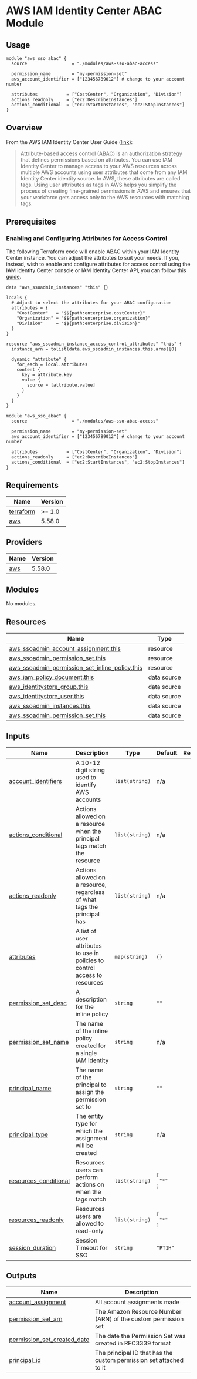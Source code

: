 # AWS IAM Identity Center ABAC Module

## Usage
```hcl
module "aws_sso_abac" {
  source                 = "./modules/aws-sso-abac-access"

  permission_name        = "my-permission-set"
  aws_account_identifier = ["123456789012"] # change to your account number
  
  attributes           = ["CostCenter", "Organization", "Division"]
  actions_readonly     = ["ec2:DescribeInstances"]
  actions_conditional  = ["ec2:StartInstances", "ec2:StopInstances"]
}
```

## Overview
From the AWS IAM Identity Center User Guide ([link](https://docs.aws.amazon.com/singlesignon/latest/userguide/abac.html)): 

> Attribute-based access control (ABAC) is an authorization strategy that defines permissions based on attributes. 
> You can use IAM Identity Center to manage access to your AWS resources across multiple AWS accounts using user 
> attributes that come from any IAM Identity Center identity source. In AWS, these attributes are called tags. 
> Using user attributes as tags in AWS helps you simplify the process of creating fine-grained permissions in 
> AWS and ensures that your workforce gets access only to the AWS resources with matching tags.

<!-- With this module, you should be able to create a new project that:
* Contains all permission sets for a given project
* Defines individual permission sets as inline policies
* Replicates or defines customer policies
* Includes a variable for a tag/attribute that will only allows access to resources with same tag -->

<!-- ## Considerations
* Customise inline policies to attach to users or groups and filter through them.
* Implement ABAC in other services and resources:
    * Resources like EC2 instances. Could potentially try an S3 bucket again.
    * Automate that process for creating and applying the role. 
    * Tag the roles and users.
* Check if actions could be a wildcard or if you have to specify the actions.
For example, could you use `[*]` instead of something like `ec2:ListInstances`.
* Check if roles have to be given tags manually or if they can be automatically
applied whenever a new SSO instance is given. -->

## Prerequisites
### Enabling and Configuring Attributes for Access Control

<!-- > **NOTE:**
> When working with IAM Identity Center and Terraform State, always have an admin account 
> assigned to the management account outside of that Terraform State, in case you
> make the mistake of removing all access. If pushing a change altering or 
> going near admin permission sets and the management account push it from 
> another user, or use a use/role with keys. -->

The following Terraform code will enable ABAC within your IAM Identity Center instance. You can adjust 
the attributes to suit your needs. If you, instead, wish to enable and configure attributes for 
access control using the IAM Identity Center console or IAM Identity Center API, you can follow 
this [guide](https://docs.aws.amazon.com/singlesignon/latest/userguide/configure-abac.html).

```hcl
data "aws_ssoadmin_instances" "this" {}

locals {
  # Adjust to select the attributes for your ABAC configuration
  attributes = {
    "CostCenter"   = "$${path:enterprise.costCenter}"
    "Organization" = "$${path:enterprise.organization}"
    "Division"     = "$${path:enterprise.division}"
  }
}

resource "aws_ssoadmin_instance_access_control_attributes" "this" {
  instance_arn = tolist(data.aws_ssoadmin_instances.this.arns)[0]

  dynamic "attribute" {
    for_each = local.attributes
    content {
      key = attribute.key
      value {
        source = [attribute.value]
      }
    }
  }
}

module "aws_sso_abac" {
  source                 = "./modules/aws-sso-abac-access"

  permission_name        = "my-permission-set"
  aws_account_identifier = ["123456789012"] # change to your account number
  
  attributes           = ["CostCenter", "Organization", "Division"]
  actions_readonly     = ["ec2:DescribeInstances"]
  actions_conditional  = ["ec2:StartInstances", "ec2:StopInstances"]
}
```

<!-- BEGIN_TF_DOCS -->
## Requirements

| Name | Version |
|------|---------|
| <a name="requirement_terraform"></a> [terraform](#requirement\_terraform) | >= 1.0 |
| <a name="requirement_aws"></a> [aws](#requirement\_aws) | 5.58.0 |

## Providers

| Name | Version |
|------|---------|
| <a name="provider_aws"></a> [aws](#provider\_aws) | 5.58.0 |

## Modules

No modules.

## Resources

| Name | Type |
|------|------|
| [aws_ssoadmin_account_assignment.this](https://registry.terraform.io/providers/hashicorp/aws/5.58.0/docs/resources/ssoadmin_account_assignment) | resource |
| [aws_ssoadmin_permission_set.this](https://registry.terraform.io/providers/hashicorp/aws/5.58.0/docs/resources/ssoadmin_permission_set) | resource |
| [aws_ssoadmin_permission_set_inline_policy.this](https://registry.terraform.io/providers/hashicorp/aws/5.58.0/docs/resources/ssoadmin_permission_set_inline_policy) | resource |
| [aws_iam_policy_document.this](https://registry.terraform.io/providers/hashicorp/aws/5.58.0/docs/data-sources/iam_policy_document) | data source |
| [aws_identitystore_group.this](https://registry.terraform.io/providers/hashicorp/aws/5.58.0/docs/data-sources/identitystore_group) | data source |
| [aws_identitystore_user.this](https://registry.terraform.io/providers/hashicorp/aws/5.58.0/docs/data-sources/identitystore_user) | data source |
| [aws_ssoadmin_instances.this](https://registry.terraform.io/providers/hashicorp/aws/5.58.0/docs/data-sources/ssoadmin_instances) | data source |
| [aws_ssoadmin_permission_set.this](https://registry.terraform.io/providers/hashicorp/aws/5.58.0/docs/data-sources/ssoadmin_permission_set) | data source |

## Inputs

| Name | Description | Type | Default | Required |
|------|-------------|------|---------|:--------:|
| <a name="input_account_identifiers"></a> [account\_identifiers](#input\_account\_identifiers) | A 10-12 digit string used to identify AWS accounts | `list(string)` | n/a | yes |
| <a name="input_actions_conditional"></a> [actions\_conditional](#input\_actions\_conditional) | Actions allowed on a resource when the principal tags match the resource | `list(string)` | n/a | yes |
| <a name="input_actions_readonly"></a> [actions\_readonly](#input\_actions\_readonly) | Actions allowed on a resource, regardless of what tags the principal has | `list(string)` | n/a | yes |
| <a name="input_attributes"></a> [attributes](#input\_attributes) | A list of user attributes to use in policies to control access to resources | `map(string)` | `{}` | no |
| <a name="input_permission_set_desc"></a> [permission\_set\_desc](#input\_permission\_set\_desc) | A description for the inline policy | `string` | `""` | no |
| <a name="input_permission_set_name"></a> [permission\_set\_name](#input\_permission\_set\_name) | The name of the inline policy created for a single IAM identity | `string` | n/a | yes |
| <a name="input_principal_name"></a> [principal\_name](#input\_principal\_name) | The name of the principal to assign the permission set to | `string` | `""` | no |
| <a name="input_principal_type"></a> [principal\_type](#input\_principal\_type) | The entity type for which the assignment will be created | `string` | n/a | yes |
| <a name="input_resources_conditional"></a> [resources\_conditional](#input\_resources\_conditional) | Resources users can perform actions on when the tags match | `list(string)` | <pre>[<br>  "*"<br>]</pre> | no |
| <a name="input_resources_readonly"></a> [resources\_readonly](#input\_resources\_readonly) | Resources users are allowed to read-only | `list(string)` | <pre>[<br>  "*"<br>]</pre> | no |
| <a name="input_session_duration"></a> [session\_duration](#input\_session\_duration) | Session Timeout for SSO | `string` | `"PT1H"` | no |

## Outputs

| Name | Description |
|------|-------------|
| <a name="output_account_assignment"></a> [account\_assignment](#output\_account\_assignment) | All account assignments made |
| <a name="output_permission_set_arn"></a> [permission\_set\_arn](#output\_permission\_set\_arn) | The Amazon Resource Number (ARN) of the custom permission set |
| <a name="output_permission_set_created_date"></a> [permission\_set\_created\_date](#output\_permission\_set\_created\_date) | The date the Permission Set was created in RFC3339 format |
| <a name="output_principal_id"></a> [principal\_id](#output\_principal\_id) | The principal ID that has the custom permission set attached to it |
<!-- END_TF_DOCS -->